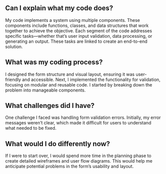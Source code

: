 ## Can I explain what my code does?
My code implements a system using multiple components. These components include functions, classes, and data structures that work together to achieve the objective. Each segment of the code addresses specific tasks—whether that’s user input validation, data processing, or generating an output. These tasks are linked to create an end-to-end solution.

## What was my coding process?
I designed the form structure and visual layout, ensuring it was user-friendly and accessible. Next, I implemented the functionality for validation, focusing on modular and reusable code. I started by breaking down the problem into manageable components.

## What challenges did I have?
One challenge I faced was handling form validation errors. Initially, my error messages weren’t clear, which made it difficult for users to understand what needed to be fixed.


## What would I do differently now?
If I were to start over, I would spend more time in the planning phase to create detailed wireframes and user flow diagrams. This would help me anticipate potential problems in the form’s usability and layout.

